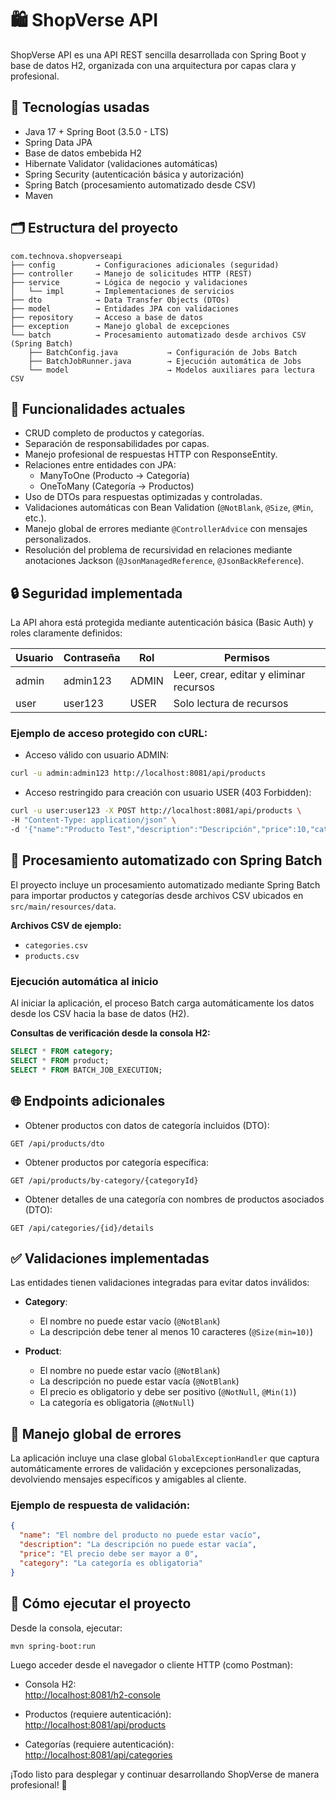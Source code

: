 # 🛍️ ShopVerse API

ShopVerse API es una API REST sencilla desarrollada con Spring Boot y base de datos H2, organizada con una arquitectura por capas clara y profesional.

## 📌 Tecnologías usadas

- Java 17 + Spring Boot (3.5.0 - LTS)
- Spring Data JPA
- Base de datos embebida H2
- Hibernate Validator (validaciones automáticas)
- Spring Security (autenticación básica y autorización)
- Spring Batch (procesamiento automatizado desde CSV)
- Maven

## 🗂️ Estructura del proyecto

```
com.technova.shopverseapi
├── config         → Configuraciones adicionales (seguridad)
├── controller     → Manejo de solicitudes HTTP (REST)
├── service        → Lógica de negocio y validaciones
│   └── impl       → Implementaciones de servicios
├── dto            → Data Transfer Objects (DTOs)
├── model          → Entidades JPA con validaciones
├── repository     → Acceso a base de datos
├── exception      → Manejo global de excepciones
└── batch          → Procesamiento automatizado desde archivos CSV (Spring Batch)
    ├── BatchConfig.java           → Configuración de Jobs Batch
    ├── BatchJobRunner.java        → Ejecución automática de Jobs
    └── model                      → Modelos auxiliares para lectura CSV
```

## 🚀 Funcionalidades actuales

- CRUD completo de productos y categorías.
- Separación de responsabilidades por capas.
- Manejo profesional de respuestas HTTP con ResponseEntity.
- Relaciones entre entidades con JPA:
  - ManyToOne (Producto → Categoría)
  - OneToMany (Categoría → Productos)
- Uso de DTOs para respuestas optimizadas y controladas.
- Validaciones automáticas con Bean Validation (`@NotBlank`, `@Size`, `@Min`, etc.).
- Manejo global de errores mediante `@ControllerAdvice` con mensajes personalizados.
- Resolución del problema de recursividad en relaciones mediante anotaciones Jackson (`@JsonManagedReference`, `@JsonBackReference`).

## 🔒 Seguridad implementada

La API ahora está protegida mediante autenticación básica (Basic Auth) y roles claramente definidos:

| Usuario | Contraseña | Rol   | Permisos                                |
|---------|------------|-------|-----------------------------------------|
| admin   | admin123   | ADMIN | Leer, crear, editar y eliminar recursos |
| user    | user123    | USER  | Solo lectura de recursos                |

### Ejemplo de acceso protegido con cURL:

- Acceso válido con usuario ADMIN:

```bash
curl -u admin:admin123 http://localhost:8081/api/products
```

- Acceso restringido para creación con usuario USER (403 Forbidden):

```bash
curl -u user:user123 -X POST http://localhost:8081/api/products \
-H "Content-Type: application/json" \
-d '{"name":"Producto Test","description":"Descripción","price":10,"category":{"id":1}}'
```

## 📂 Procesamiento automatizado con Spring Batch

El proyecto incluye un procesamiento automatizado mediante Spring Batch para importar productos y categorías desde archivos CSV ubicados en `src/main/resources/data`.

**Archivos CSV de ejemplo:**

- `categories.csv`
- `products.csv`

### Ejecución automática al inicio

Al iniciar la aplicación, el proceso Batch carga automáticamente los datos desde los CSV hacia la base de datos (H2).

**Consultas de verificación desde la consola H2:**

```sql
SELECT * FROM category;
SELECT * FROM product;
SELECT * FROM BATCH_JOB_EXECUTION;
```

## 🌐 Endpoints adicionales

- Obtener productos con datos de categoría incluidos (DTO):

```
GET /api/products/dto
```

- Obtener productos por categoría específica:

```
GET /api/products/by-category/{categoryId}
```

- Obtener detalles de una categoría con nombres de productos asociados (DTO):

```
GET /api/categories/{id}/details
```

## ✅ Validaciones implementadas

Las entidades tienen validaciones integradas para evitar datos inválidos:

- **Category**:
  - El nombre no puede estar vacío (`@NotBlank`)
  - La descripción debe tener al menos 10 caracteres (`@Size(min=10)`)

- **Product**:
  - El nombre no puede estar vacío (`@NotBlank`)
  - La descripción no puede estar vacía (`@NotBlank`)
  - El precio es obligatorio y debe ser positivo (`@NotNull`, `@Min(1)`)
  - La categoría es obligatoria (`@NotNull`)

## 🚨 Manejo global de errores

La aplicación incluye una clase global `GlobalExceptionHandler` que captura automáticamente errores de validación y excepciones personalizadas, devolviendo mensajes específicos y amigables al cliente.

### Ejemplo de respuesta de validación:

```json
{
  "name": "El nombre del producto no puede estar vacío",
  "description": "La descripción no puede estar vacía",
  "price": "El precio debe ser mayor a 0",
  "category": "La categoría es obligatoria"
}
```

## 🔧 Cómo ejecutar el proyecto

Desde la consola, ejecutar:

```bash
mvn spring-boot:run
```

Luego acceder desde el navegador o cliente HTTP (como Postman):

- Consola H2:  
  [http://localhost:8081/h2-console](http://localhost:8081/h2-console)

- Productos (requiere autenticación):  
  [http://localhost:8081/api/products](http://localhost:8081/api/products)

- Categorías (requiere autenticación):  
  [http://localhost:8081/api/categories](http://localhost:8081/api/categories)

¡Todo listo para desplegar y continuar desarrollando ShopVerse de manera profesional! 🚀
